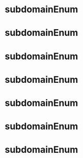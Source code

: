 # subdomainEnum
# subdomainEnum
# subdomainEnum
# subdomainEnum
# subdomainEnum
# subdomainEnum
# subdomainEnum
